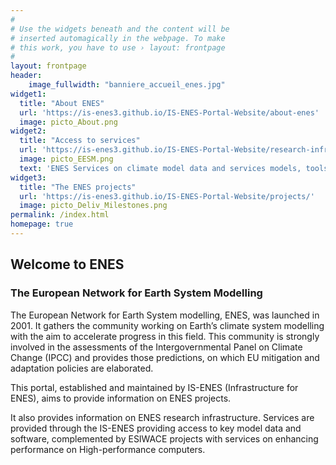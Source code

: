 ```yaml
---
#
# Use the widgets beneath and the content will be
# inserted automagically in the webpage. To make
# this work, you have to use › layout: frontpage
#
layout: frontpage
header:
    image_fullwidth: "banniere_accueil_enes.jpg"
widget1:
  title: "About ENES"
  url: 'https://is-enes3.github.io/IS-ENES-Portal-Website/about-enes'
  image: picto_About.png
widget2:
  title: "Access to services"
  url: 'https://is-enes3.github.io/IS-ENES-Portal-Website/research-infrastructure/'
  image: picto_EESM.png
  text: 'ENES Services on climate model data and services models, tools and high-performance computing'
widget3:
  title: "The ENES projects"
  url: 'https://is-enes3.github.io/IS-ENES-Portal-Website/projects/'
  image: picto_Deliv_Milestones.png
permalink: /index.html
homepage: true
---
```


## Welcome to ENES 

### The European Network for Earth System Modelling

The European Network for Earth System modelling, ENES, was launched in 2001. It gathers the community working on Earth’s climate system modelling with the aim to accelerate progress in this field. This community is strongly involved in the assessments of the Intergovernmental Panel on Climate Change (IPCC) and provides those predictions, on which EU mitigation and adaptation policies are elaborated.

This portal, established and maintained by IS-ENES (Infrastructure for ENES), aims to provide information on ENES projects. 

It also provides information on ENES research infrastructure. Services are provided through the IS-ENES providing access to key model data and software, complemented by ESIWACE projects with services on enhancing performance on High-performance computers. 



